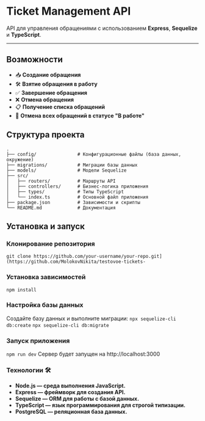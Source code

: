 # Ticket Management API

API для управления обращениями с использованием **Express**, **Sequelize** и **TypeScript**.

---

## Возможности

- 📥 **Создание обращения**  
- 🛠️ **Взятие обращения в работу**  
- ✅ **Завершение обращения**  
- ❌ **Отмена обращения**  
- 📋 **Получение списка обращений**  
- 🔄 **Отмена всех обращений в статусе "В работе"**  

## Структура проекта

```
.
├── config/               # Конфигурационные файлы (база данных, окружение)
├── migrations/           # Миграции базы данных
├── models/               # Модели Sequelize
├── src/
│   ├── routers/          # Маршруты API
│   ├── controllers/      # Бизнес-логика приложения
│   ├── types/            # Типы TypeScript
│   └── index.ts          # Основной файл приложения
├── package.json          # Зависимости и скрипты
└── README.md             # Документация
```

## Установка и запуск

### Клонирование репозитория

`git clone https://github.com/your-username/your-repo.git](https://github.com/MolokovNikita/testovoe-tickets-`

### Установка зависимостей

`npm install`

### Настройка базы данных

Создайте базу данных и выполните миграции:
`npx sequelize-cli db:create`
`npx sequelize-cli db:migrate`

###  Запуск приложения

`npm run dev`
Сервер будет запущен на http://localhost:3000

### Технологии 🛠️

- **Node.js — среда выполнения JavaScript.**
- **Express — фреймворк для создания API.**
- **Sequelize — ORM для работы с базой данных.**
- **TypeScript — язык программирования для строгой типизации.**
- **PostgreSQL — реляционная база данных.**



